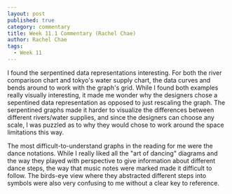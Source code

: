 ```yaml
---
layout: post
published: true
category: commentary
title: Week 11.1 Commentary (Rachel Chae)
author: Rachel Chae
tags:
  - Week 11
---
```

I found the serpentined data representations interesting. For both the river comparison chart and tokyo's water supply chart, the data curves and bends around to work with the graph's grid. While I found both examples really visually interesting, it made me wonder why the designers chose a sepentined data representation as opposed to just rescaling the graph. The serpentined graphs made it harder to visualize the differences between different rivers/water supplies, and since the designers can choose any scale, I was puzzled as to why they would chose to work around the space limitations this way.

The most difficult-to-understand graphs in the reading for me were the dance notations. While I really liked all the "art of dancing" diagrams and the way they played with perspective to give information about different dance steps, the way that music notes were marked made it difficult to follow. The birds-eye view where they abstracted different steps into symbols were also very confusing to me without a clear key to reference.
